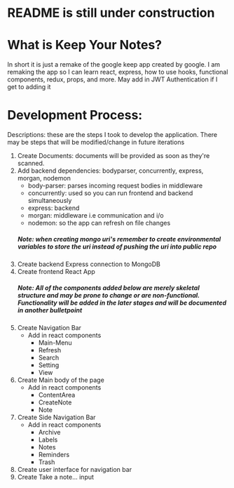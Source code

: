 <h1>README is still under construction</h1>
<h1>
    What is Keep Your Notes?
</h1>
<p>In short it is just a remake of the google keep app created by google. I am remaking the app so I can learn react, 
    express, how to use hooks, functional components, redux, props, and more. May add in JWT Authentication if I get to adding it
 </p>
<h1>
    Development Process:
</h1>
<p>Descriptions: these are the steps I took to develop the application. There may be steps that will be modified/change in future iterations</p>
<ol>
    <li>Create Documents: documents will be provided as soon as they're scanned.</li>
    <li>Add backend dependencies: bodyparser, concurrently, express, morgan, nodemon
        <ul>
            <li>body-parser: parses incoming request bodies in middleware </li>
            <li>concurrently: used so you can run frontend and backend simultaneously </li>
            <li>express: backend</li>
            <li>morgan: middleware i.e communication and i/o</li>
            <li>nodemon: so the app can refresh on file changes</li>
        </ul>
    </li>
    <h5>Note: when creating mongo uri's remember to create environmental variables to store the uri instead of pushing the uri into public repo</h5>
    <li>Create backend Express connection to MongoDB</li>
    <li>Create frontend React App</li>
    <h5>Note: All of the components added below are merely skeletal structure and may be prone to change or are non-functional. Functionality will be added in the later stages and will be documented in another bulletpoint</h5>
    <li>Create Navigation Bar
        <ul>
            <li>Add in react components
                <ul>
                    <li>Main-Menu</li>
                    <li>Refresh</li>
                    <li>Search</li>
                    <li>Setting</li>
                    <li>View</li>
                </ul>
            </li>
        </ul>
    </li>
    <li>Create Main body of the page
        <ul>
            <li>Add in react components
                <ul>
                    <li>ContentArea</li>
                    <li>CreateNote</li>
                    <li>Note</li>
                </ul>
            </li>
        </ul>
    </li>
    <li>Create Side Navigation Bar
        <ul>
            <li>Add in react components 
                <ul>
                    <li>Archive</li>
                    <li>Labels</li>
                    <li>Notes</li>
                    <li>Reminders</li>
                    <li>Trash</li>
                </ul>
            </li>
        </ul>
    </li>
    <li>Create user interface for navigation bar</li>
    <li>Create Take a note... input </li>
</ol>
